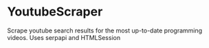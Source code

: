 # YoutubeScraper
Scrape youtube search results for the most up-to-date programming videos.  Uses serpapi and HTMLSession
